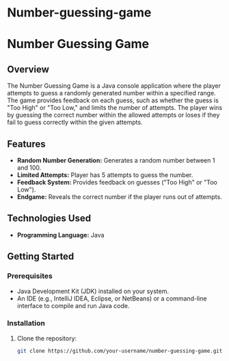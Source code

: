 # Number-guessing-game

# Number Guessing Game

## Overview
The Number Guessing Game is a Java console application where the player attempts to guess a randomly generated number within a specified range. The game provides feedback on each guess, such as whether the guess is "Too High" or "Too Low," and limits the number of attempts. The player wins by guessing the correct number within the allowed attempts or loses if they fail to guess correctly within the given attempts.

## Features
- **Random Number Generation:** Generates a random number between 1 and 100.
- **Limited Attempts:** Player has 5 attempts to guess the number.
- **Feedback System:** Provides feedback on guesses ("Too High" or "Too Low").
- **Endgame:** Reveals the correct number if the player runs out of attempts.

## Technologies Used
- **Programming Language:** Java

## Getting Started

### Prerequisites
- Java Development Kit (JDK) installed on your system.
- An IDE (e.g., IntelliJ IDEA, Eclipse, or NetBeans) or a command-line interface to compile and run Java code.

### Installation
1. Clone the repository:
   ```bash
   git clone https://github.com/your-username/number-guessing-game.git
